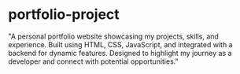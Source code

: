 # portfolio-project
 "A personal portfolio website showcasing my projects, skills, and experience. Built using HTML, CSS, JavaScript, and integrated with a backend for dynamic features. Designed to highlight my journey as a developer and connect with potential opportunities."   
